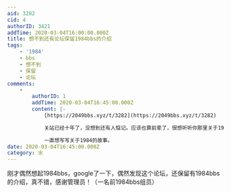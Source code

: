 ```yaml
---
aid: 3282
cid: 4
authorID: 3421
addTime: 2020-03-04T16:00:00.000Z
title: 想不到还有论坛保留1984bbs的介绍
tags:
    - '1984'
    - bbs
    - 想不到
    - 保留
    - 论坛
comments:
    -
        authorID: 1
        addTime: 2020-03-04T16:45:00.000Z
        content: |-
            [https://2049bbs.xyz/t/3282](https://2049bbs.xyz/t/3282)

            关站已经十年了，没想到还有人惦记。应该也算前辈了，很想听听你那里关于1984bbs的故事。

            一直想写写关于1984的故事。
date: 2020-03-04T16:45:00.000Z
category: 水
---
```


刚才偶然想起1984bbs，google了一下，偶然发现这个论坛，还保留有1984bbs的介绍，真不错，感谢管理员！（一名前1984bbs组员）
